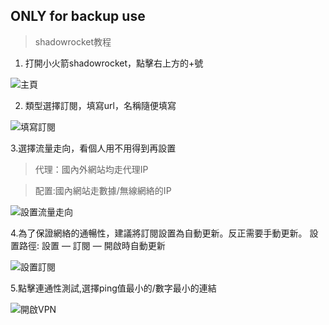 ## ONLY for backup use

> shadowrocket教程
1. 打開小火箭shadowrocket，點擊右上方的+號 

![主頁](https://github.com/hkjswong/shadowrocket-tutorial/blob/main/shadowrocket/01%20%E9%BB%9E%E6%93%8A%E5%8A%A0%E8%99%9F.PNG) 

2. 類型選擇訂閱，填寫url，名稱隨便填寫

![填寫訂閱](https://github.com/hkjswong/shadowrocket-tutorial/blob/main/shadowrocket/02%20%E5%A1%AB%E5%AF%AB%E8%A8%82%E9%96%B1.PNG) 

3.選擇流量走向，看個人用不用得到再設置
> 代理：國內外網站均走代理IP

> 配置:國內網站走數據/無線網絡的IP

![設置流量走向](https://github.com/hkjswong/shadowrocket-tutorial/blob/main/shadowrocket/03%20%E6%B5%81%E9%87%8F%E8%B5%B0%E5%90%91.PNG) 

4.為了保證網絡的通暢性，建議將訂閱設置為自動更新。反正需要手動更新。 設置路徑: 設置 — 訂閱 — 開啟時自動更新

![設置訂閱](https://github.com/hkjswong/shadowrocket-tutorial/blob/main/shadowrocket/04%20%E8%A8%AD%E7%BD%AE%E8%A8%82%E9%96%B1%E6%9B%B4%E6%96%B0.PNG)

5.點擊連通性測試,選擇ping值最小的/數字最小的連結

![開啟VPN](https://github.com/hkjswong/shadowrocket-tutorial/blob/main/shadowrocket/05%20%E9%80%A3%E7%B5%90.PNG)

